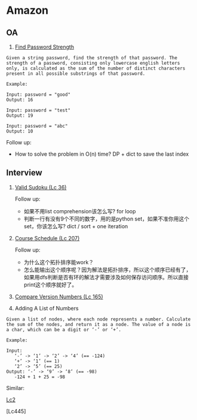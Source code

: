 # Amazon

## OA

1. [Find Password Strength](oa1.find-password-strength.py)

```
Given a string password, find the strength of that password. The strength of a password, consisting only lowercase english letters only, is calculated as the sum of the number of distinct characters present in all possible substrings of that password.

Example:

Input: password = "good"
Output: 16

Input: password = "test"
Output: 19

Input: password = "abc"
Output: 10
```

Follow up:
- How to solve the problem in O(n) time? DP + dict to save the last index

## Interview

1. [Valid Sudoku (Lc 36)](../src/36.valid-sudoku.py)
   
   Follow up:
   - 如果不用list comprehension该怎么写? for loop
   - 判断一行有没有9个不同的数字，用的是python set，如果不准你用这个set，你该怎么写? dict / sort + one iteration
  
2. [Course Schedule (Lc 207)](../src/207.course-schedule.py)

    Follow up:
    - 为什么这个拓扑排序能work？
    - 怎么能输出这个顺序呢？因为解法是拓扑排序，所以这个顺序已经有了，如果用dfs判断是否有环的解法才需要涉及如何保存访问顺序。所以直接print这个顺序就好了。

3. [Compare Version Numbers (Lc 165)](../src/165.compare-version-numbers.py)

4. Adding A List of Numbers

```
Given a list of nodes, where each node represents a number. Calculate the sum of the nodes, and return it as a node. The value of a node is a char, which can be a digit or ‘-’ or ‘+’.

Example:

Input:
   ‘-’ -> ‘1’ -> ‘2’ -> ‘4’ (== -124)
   ‘+’ -> ‘1’ (== 1)
   ‘2’ -> ‘5’ (== 25)
Output: ‘-’ -> ‘9’ -> ‘8’ (== -98)
   -124 + 1 + 25 = -98
```

Similar: 

[Lc2](../src/2.add-two-numbers.py)

[Lc445]